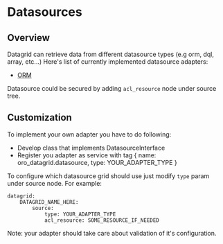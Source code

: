 Datasources
============

Overview
-------------

Datagrid can retrieve data from different datasource types (e.g orm, dql, array, etc...)
Here's list of currently implemented datasource adapters:

 - [ORM](datasources/orm.md)

Datasource could be secured by adding `acl_resource` node under source tree.

Customization
-------------

To implement your own adapter you have to do following:

 - Develop class that implements DatasourceInterface
 - Register you adapter as service with tag { name: oro_datagrid.datasource, type: YOUR_ADAPTER_TYPE }

To configure which datasource grid should use just modify `type` param under source node.
For example:
```
datagrid:
    DATAGRID_NAME_HERE:
        source:
            type: YOUR_ADAPTER_TYPE
            acl_resource: SOME_RESOURCE_IF_NEEDED
```

Note: your adapter should take care about validation of it's configuration.
